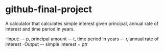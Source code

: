 # github-final-project

A calculator that calculates simple interest given principal, annual rate of interest and time period in years.

-Input:
 -- p, principal amount
 -- t, time period in years
 -- r, annual rate of interest
-Output
 -- simple interest = p*t*r
